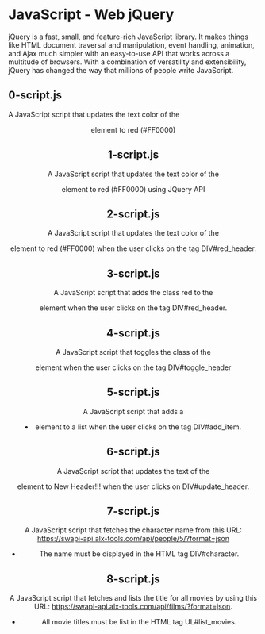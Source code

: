 # JavaScript - Web jQuery
jQuery is a fast, small, and feature-rich JavaScript library. It makes things like HTML document traversal and manipulation, event handling, animation, and Ajax much simpler with an easy-to-use API that works across a multitude of browsers. With a combination of versatility and extensibility, jQuery has changed the way that millions of people write JavaScript.
## 0-script.js
A JavaScript script that updates the text color of the <header> element to red (#FF0000)
## 1-script.js
A JavaScript script that updates the text color of the <header> element to red (#FF0000) using JQuery API
## 2-script.js
A JavaScript script that updates the text color of the <header> element to red (#FF0000) when the user clicks on the tag DIV#red_header.
## 3-script.js
A JavaScript script that adds the class red to the <header> element when the user clicks on the tag DIV#red_header.
## 4-script.js
A JavaScript script that toggles the class of the <header> element when the user clicks on the tag DIV#toggle_header
## 5-script.js
A JavaScript script that adds a <li> element to a list when the user clicks on the tag DIV#add_item.
## 6-script.js
A JavaScript script that updates the text of the <header> element to New Header!!! when the user clicks on DIV#update_header.
## 7-script.js
A JavaScript script that fetches the character name from this URL: https://swapi-api.alx-tools.com/api/people/5/?format=json
* The name must be displayed in the HTML tag DIV#character.
## 8-script.js
A JavaScript script that fetches and lists the title for all movies by using this URL: https://swapi-api.alx-tools.com/api/films/?format=json.
* All movie titles must be list in the HTML tag UL#list_movies.
